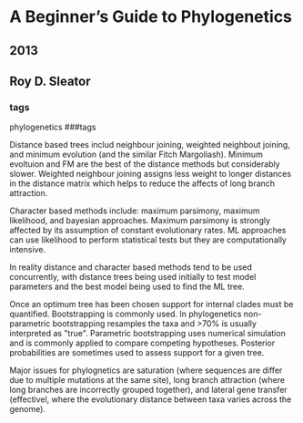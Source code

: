 # A Beginner’s Guide to Phylogenetics
## 2013
## Roy D. Sleator
### tags
phylogenetics
###tags

Distance based trees includ neighbour joining, weighted neighbout joining, and minimum evolution (and the similar Fitch Margoliash). Minimum evoltuion and FM are  the best of the distance methods but considerably slower.
Weighted neighbour joining assigns less weight to longer distances in the distance matrix which helps to reduce the affects of long branch attraction.

Character based methods include: maximum parsimony, maximum likelihood, and bayesian approaches. Maximum parsimony is strongly affected by its assumption of constant evolutionary rates. ML approaches can use likelihood to perform statistical tests but they are computationally intensive.

In reality distance and character based methods tend to be used concurrently, with distance trees being used initially to test model parameters and the best model being used to find the ML tree.

Once an optimum tree has been chosen support for internal clades must be quantified. Bootstrapping is commonly used. In phylogenetics non-parametric bootstrapping resamples the taxa and >70\% is usually interpreted as "true". Parametric bootstrapping uses numerical simulation and is commonly applied to compare competing hypotheses. Posterior probabilities are sometimes used to assess support for a given tree.

Major issues for phylognetics are saturation (where sequences are differ due to multiple mutations at the same site), long branch attraction (where long branches are incorrectly grouped together), and lateral gene transfer (effectivel, where the evolutionary distance between taxa varies across the genome).
